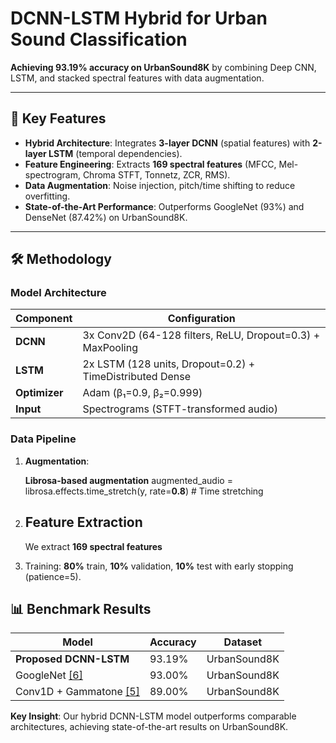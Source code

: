 # DCNN-LSTM Hybrid for Urban Sound Classification  

**Achieving 93.19% accuracy on UrbanSound8K** by combining Deep CNN, LSTM, and stacked spectral features with data augmentation.  

---

## 📌 Key Features  
- **Hybrid Architecture**: Integrates **3-layer DCNN** (spatial features) with **2-layer LSTM** (temporal dependencies).  
- **Feature Engineering**: Extracts **169 spectral features** (MFCC, Mel-spectrogram, Chroma STFT, Tonnetz, ZCR, RMS).  
- **Data Augmentation**: Noise injection, pitch/time shifting to reduce overfitting.  
- **State-of-the-Art Performance**: Outperforms GoogleNet (93%) and DenseNet (87.42%) on UrbanSound8K.  

---

## 🛠️ Methodology  
### **Model Architecture**  
| Component       | Configuration                          |  
|-----------------|----------------------------------------|  
| **DCNN**        | 3x Conv2D (64-128 filters, ReLU, Dropout=0.3) + MaxPooling |  
| **LSTM**        | 2x LSTM (128 units, Dropout=0.2) + TimeDistributed Dense  |  
| **Optimizer**   | Adam (β₁=0.9, β₂=0.999)               |  
| **Input**       | Spectrograms (STFT-transformed audio)  |  

### **Data Pipeline**  
1. **Augmentation**:  

   **Librosa-based augmentation** 
   augmented_audio = librosa.effects.time_stretch(y, rate=**0.8**)  # Time stretching
   
2. ## Feature Extraction
      We extract **169 spectral features**

3. Training: **80%** train, **10%** validation, **10%** test with early stopping (patience=5).

## 📊 Benchmark Results

| Model                  | Accuracy | Dataset       |
|------------------------|----------|---------------|
| **Proposed DCNN-LSTM** | 93.19%   | UrbanSound8K  |
| GoogleNet [[6]](#references) | 93.00%   | UrbanSound8K  |
| Conv1D + Gammatone [[5]](#references) | 89.00%   | UrbanSound8K  |

**Key Insight**: Our hybrid DCNN-LSTM model outperforms comparable architectures, achieving state-of-the-art results on UrbanSound8K.
